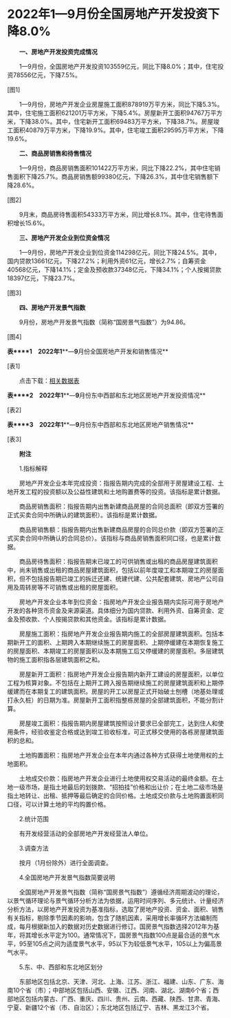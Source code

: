 # 2022年1—9月份全国房地产开发投资下降8.0%

　　**一、房地产开发投资完成情况**

　　1—9月份，全国房地产开发投资103559亿元，同比下降8.0%；其中，住宅投资78556亿元，下降7.5%。

\[图1\]

　　1—9月份，房地产开发企业房屋施工面积878919万平方米，同比下降5.3%。其中，住宅施工面积621201万平方米，下降5.4%。房屋新开工面积94767万平方米，下降38.0%。其中，住宅新开工面积69483万平方米，下降38.7%。房屋竣工面积40879万平方米，下降19.9%。其中，住宅竣工面积29595万平方米，下降19.6%。

　　**二、商品房销售和待售情况**

　　1—9月份，商品房销售面积101422万平方米，同比下降22.2%，其中住宅销售面积下降25.7%。商品房销售额99380亿元，下降26.3%，其中住宅销售额下降28.6%。

\[图2\]

　　9月末，商品房待售面积54333万平方米，同比增长8.1%。其中，住宅待售面积增长15.6%。

　　**三、房地产开发企业到位资金情况**

　　1—9月份，房地产开发企业到位资金114298亿元，同比下降24.5%。其中，国内贷款13661亿元，下降27.2%；利用外资61亿元，增长2.7%；自筹资金40568亿元，下降14.1%；定金及预收款37348亿元，下降34.1%；个人按揭贷款18397亿元，下降23.7%。

\[图3\]

　　**四、房地产开发景气指数**

　　9月份，房地产开发景气指数（简称“国房景气指数”）为94.86。

\[图4\]

**表****1**　**2022****年****1****—****9****月份全国房地产开发和销售情况**

\[表1\]

　　点击下载：[相关数据表](http://www.stats.gov.cn/sj/zxfb/202302/W020230203610115314560.xlsx) 

**表****2**　**2022****年****1****—****9****月份东中西部和东北地区房地产开发投资情况**

\[表2\]

**表****3**　**2022****年****1****—****9****月份东中西部和东北地区房地产销售情况**

\[表3\]

　　**附注**

　　1.指标解释

　　房地产开发企业本年完成投资：指报告期内完成的全部用于房屋建设工程、土地开发工程的投资额以及公益性建筑和土地购置费等的投资。该指标是累计数据。

　　商品房销售面积：指报告期内出售新建商品房屋的合同总面积（即双方签署的正式买卖合同中所确认的建筑面积）。该指标是累计数据。

　　商品房销售额：指报告期内出售新建商品房屋的合同总价款（即双方签署的正式买卖合同中所确认的合同总价）。该指标与商品房销售面积同口径，也是累计数据。

　　商品房待售面积：指报告期末已竣工的可供销售或出租的商品房屋建筑面积中，尚未销售或出租的商品房屋建筑面积，包括以前年度竣工和本期竣工的房屋面积，但不包括报告期已竣工的拆迁还建、统建代建、公共配套建筑、房地产公司自用及周转房等不可销售或出租的房屋面积。

　　房地产开发企业本年到位资金：指房地产开发企业报告期内实际可用于房地产开发的各种货币资金及来源渠道。具体细分为国内贷款、利用外资、自筹资金、定金及预收款、个人按揭贷款和其他资金。该指标是累计数据。

　　房屋施工面积：指房地产开发企业报告期内施工的全部房屋建筑面积。包括本期新开工的面积、上期跨入本期继续施工的房屋面积、上期停缓建在本期恢复施工的房屋面积、本期竣工的房屋面积以及本期施工后又停缓建的房屋面积。多层建筑物的施工面积指各层建筑面积之和。

　　房屋新开工面积：指房地产开发企业报告期内新开工建设的房屋面积，以单位工程为核算对象。不包括在上期开工跨入报告期继续施工的房屋建筑面积和上期停缓建而在本期复工的建筑面积。房屋的开工以房屋正式开始破土刨槽（地基处理或打永久桩）的日期为准。房屋新开工面积指整栋房屋的全部建筑面积，不能分割计算。

　　房屋竣工面积：指报告期内房屋建筑按照设计要求已全部完工，达到住人和使用条件，经验收鉴定合格或达到竣工验收标准，可正式移交使用的各栋房屋建筑面积的总和。

　　土地购置面积：指房地产开发企业在本年内通过各种方式获得土地使用权的土地面积。

　　土地成交价款：指房地产开发企业进行土地使用权交易活动的最终金额。在土地一级市场，是指土地最后的划拨款、“招拍挂”价格和出让价；在土地二级市场是指土地转让、出租、抵押等最后确定的合同价格。土地成交价款与土地购置面积同口径，可以计算土地的平均购置价格。

　　2.统计范围

　　有开发经营活动的全部房地产开发经营法人单位。

　　3.调查方法

　　按月（1月份除外）进行全面调查。

　　4.全国房地产开发景气指数简要说明

　　全国房地产开发景气指数（简称“国房景气指数”）遵循经济周期波动的理论，以景气循环理论与景气循环分析方法为依据，运用时间序列、多元统计、计量经济分析方法，以房地产开发投资为基准指标，选取了房地产投资、资金、面积、销售有关指标，剔除季节因素的影响，包含了随机因素，采用增长率循环方法编制而成，每月根据新加入的数据对历史数据进行修订。国房景气指数选择2012年为基年，将其增长水平定为100。通常情况下，国房景气指数100点是最合适的景气水平，95至105点之间为适度景气水平，95以下为较低景气水平，105以上为偏高景气水平。

　　5.东、中、西部和东北地区划分

　　东部地区包括北京、天津、河北、上海、江苏、浙江、福建、山东、广东、海南10个省（市）；中部地区包括山西、安徽、江西、河南、湖北、湖南6个省；西部地区包括内蒙古、广西、重庆、四川、贵州、云南、西藏、陕西、甘肃、青海、宁夏、新疆12个省（市、自治区）；东北地区包括辽宁、吉林、黑龙江3个省。